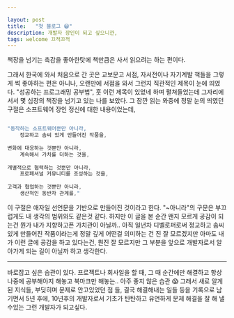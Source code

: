 ```yaml
---

layout: post
title:   "첫 블로그 😁"
description: 개발자 장인이 되고 싶으니깐,
tags: welcome 끄적끄적 
---
```


책장을 넘기는 촉감을 좋아한탓에 책만큼은 사서 읽으려는 하는 편이다.

그래서 한국에 와서 처음으로 간 곳은 교보문고 서점, 자서전이나 자기계발 책들을 그렇게 썩 좋아하는 편은 아니나,
오랜만에 서점을 와서 그런지 직관적인 제목이 눈에 띄였다. "성공하는 프로그래밍 공부법", 훗 이런 제목이 있었네 하며 펼쳐들었는데
그자리에 서서 몇 십장의 책장을 넘기고 있는 나를 보았다. 
그 잠깐 읽는 와중에 정말 눈의 띄였던 구절은 소프트웨어 장인 정신에 대한 내용이었는데, 
```javascript

"동작하는 소프트웨어뿐만 아니라, 
	정교하고 솜씨 있게 만들어진 작품을,
	
변화에 대응하는 것뿐만 아니라,
	계속해서 가치를 더하는 것을,
	
개별적으로 협력하는 것뿐만 아니라,
	프로페셔널 커뮤니티를 조성하는 것을,
	
고객과 협업하는 것뿐만 아니라, 
	생산적인 동반자 관계를,"
```
이 구절은 애자일 선언문을 기반으로 만들어진 것이라고 한다. 
"~아니라"의 구문은 부끄럽게도 내 생각의 범위와도 같은것 같다.
하지만 이 글을 본 순간 왠지 모르게 공감이 되는건 뭔가 내가 지향하고픈 가치관이 아닐까..
아직 일년차 디벨로퍼로써 정교하고 솜씨 있게 만들어진 작품이라는게 정말 깊게 어떤걸 의미하는 건 진 잘 모르겠지만 아마도 내가 이런 글에 공감을 하고 있다는건, 뭔진 잘 모르지만 그 부분을 앞으로 개발자로서 알아가게 되는 길이 아닐까 하고 생각한다. 

---

바로잡고 싶은 습관이 있다. 프로젝트나 회사일을 할 때, 그 때 순간에만 해결하고 항상 나중에 공부해야지 해놓고 북마크만 해놓는.. 아주 좋지 않은 습관 😱 
그래서 새로 알게 된 지식들, 부딪히며 문제로 안고있었던 점 들, 결국 해결해내는 일들 등을 기록으로 남기면서 5년 후에, 10년후의 개발자로서 기초가 탄탄하고 유연하게 문제 해결을 잘 해 낼 수있는 그런 개발자가 되고싶다.    


